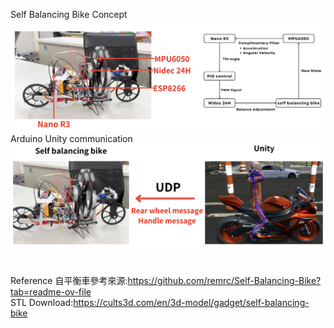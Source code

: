 Self Balancing Bike Concept
![image](https://github.com/amashkk/Self-Balancing-Bike/blob/main/Picture/Concept.png)
Arduino Unity communication
![image](https://github.com/amashkk/Self-Balancing-Bike/blob/main/Picture/Arduino%26Unity.png)

#
Reference 
自平衡車參考來源:https://github.com/remrc/Self-Balancing-Bike?tab=readme-ov-file  
STL Download:https://cults3d.com/en/3d-model/gadget/self-balancing-bike
